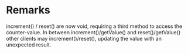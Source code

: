 # Remarks

increment() / reset() are now void, requiring a third method to access the counter-value.
In between increment()/getValue() and reset()/getValue() other clients may increment()/reset(), updating the value with an unexpected result.
